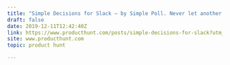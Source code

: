```yaml
---
title: "Simple Decisions for Slack — by Simple Poll. Never let another decision get lost in Slack"
draft: false
date: 2019-12-11T12:42:40Z
link: https://www.producthunt.com/posts/simple-decisions-for-slack?utm_medium=RSS&utm_source=hune
site: www.producthunt.com
topic: product hunt  

---
```

